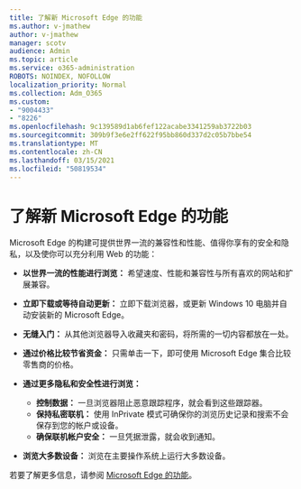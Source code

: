```yaml
---
title: 了解新 Microsoft Edge 的功能
ms.author: v-jmathew
author: v-jmathew
manager: scotv
audience: Admin
ms.topic: article
ms.service: o365-administration
ROBOTS: NOINDEX, NOFOLLOW
localization_priority: Normal
ms.collection: Adm_O365
ms.custom:
- "9004433"
- "8226"
ms.openlocfilehash: 9c139589d1ab6fef122acabe3341259ab3722b03
ms.sourcegitcommit: 309b9f3e6e2ff622f95bb860d337d2c05b7bbe54
ms.translationtype: MT
ms.contentlocale: zh-CN
ms.lasthandoff: 03/15/2021
ms.locfileid: "50819534"
---
```

# <a name="learn-about-the-features-of-the-new-microsoft-edge"></a>了解新 Microsoft Edge 的功能

Microsoft Edge 的构建可提供世界一流的兼容性和性能、值得你享有的安全和隐私，以及使你可以充分利用 Web 的功能：

- **以世界一流的性能进行浏览：** 希望速度、性能和兼容性与所有喜欢的网站和扩展兼容。
- **立即下载或等待自动更新：** 立即下载浏览器，或更新 Windows 10 电脑并自动安装新的 Microsoft Edge。
- **无缝入门：** 从其他浏览器导入收藏夹和密码，将所需的一切内容都放在一处。
- **通过价格比较节省资金：** 只需单击一下，即可使用 Microsoft Edge 集合比较零售商的价格。
- **通过更多隐私和安全性进行浏览：**
  - **控制数据：** 一旦浏览器阻止恶意跟踪程序，就会看到这些跟踪器。
  - **保持私密联机：** 使用 InPrivate 模式可确保你的浏览历史记录和搜索不会保存到您的帐户或设备。
  - **确保联机帐户安全：** 一旦凭据泄露，就会收到通知。

- **浏览大多数设备：** 浏览在主要操作系统上运行大多数设备。

若要了解更多信息，请参阅 [Microsoft Edge 的功能](https://go.microsoft.com/fwlink/?linkid=2146817)。
